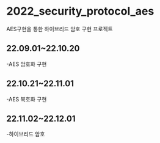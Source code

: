 # 2022_security_protocol_aes
AES구현을 통한 하이브리드 암호 구현 프로젝트
## 22.09.01~22.10.20
-AES 암호화 구현
## 22.10.21~22.11.01
-AES 복호화 구현
## 22.11.02~22.12.01
-하이브리드 암호 
